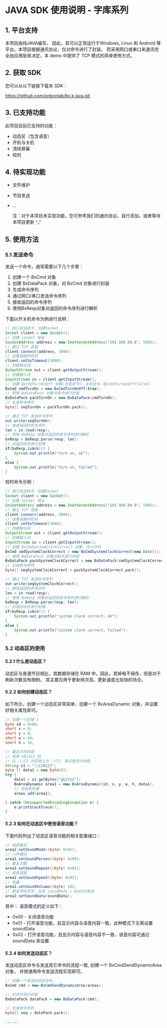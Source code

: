 # JAVA SDK 使用说明 - 字库系列

## 1. 平台支持

本项目由纯JAVA编写， 因此，其可以正常运行于Windows, Linux 和 Android 等平台。本项目根据通讯协议，仅对命令进行了封装。 而采用网口或串口来通讯完全由应用层来决定，本 demo 中提供了 TCP 模式的简单使用方式。

## 2. 获取 SDK

您可以从以下链接下载本 SDK：

https://github.com/onbonlab/bx.k.java.git

## 3. 已支持功能
此项目目前已支持的功能：

* 动态区（包含语音）
* 开机与关机
* 清除屏幕
* 校时

## 4. 待实现功能
* 文件维护

* 节目发送

* ...

  注：对于本项目未实现功能，您可参考我们的通讯协议，自行添加。或者等待本项目更新 ^_^
## 5. 使用方法

### 5.1 发送命令
发送一个命令，通常需要以下几个步骤：
1. 创建一个 BxCmd 对象
2. 创建 BxDataPack 对象，对 BxCmd 对象进行封装
3. 生成命令序列
4. 通过网口/串口发送命令序列
5. 接收返回的命令序列
6. 使用BxResp对象对返回的命令序列进行解析

下面以开关机命令为例进行说明：

```java
// 网口发送命令：创建Socket
Socket client = new Socket();
// 创建 socket 地址
SocketAddress address = new InetSocketAddress("192.168.88.8", 5005);
// 建立 TCP 连接
client.connect(address, 3000);
// 设置读超时时间
client.setSoTimeout(3000);
// 创建输出流
OutputStream out = client.getOutputStream();
// 创建输入流
InputStream in = client.getInputStream();
// 创建 BxCmdTurnOnOff 对象(开机命令)；关机命令：BxCmdTurnOnOff(false)
BxCmd cmdTurnOn = new BxCmdTurnOnOff(true);
// 使用 BxDataPack 对象对命令进行封装
BxDataPack packTurnOn = new BxDataPack(cmdTurnOn);
// 生成命令序列
byte[] seqTurnOn = packTurnOn.pack();

// 通过 TCP 发送命令序列
out.write(seqTurnOn);
// 接收返回的命令序列
len = in.read(resp);
// 使用 BxResp 对象对返回的命令序列进行解析
bxResp = BxResp.parse(resp, len);
// 对返回状态进行处理
if(bxResp.isAck()) {
    System.out.println("turn on, ok");
}
else {
    System.out.println("turn on, failed");
}
```
校时命令示例：

```java
// 网口发送命令：创建Socket
Socket client = new Socket();
// 创建 socket 地址
SocketAddress address = new InetSocketAddress("192.168.88.8", 5005);
// 建立 TCP 连接
client.connect(address, 3000);
// 设置读超时时间
client.setSoTimeout(3000);
// 创建输出流
OutputStream out = client.getOutputStream();
// 创建输入流
InputStream in = client.getInputStream();
// 创建 BxCmdSystemClockCorrect 对象，传入时间
BxCmd cmdSystemClockCorrect = new BxCmdSystemClockCorrect(new Date());
// 使用 BxDataPack 对象对命令进行封装
BxDataPack packSystemClockCorrect = new BxDataPack(cmdSystemClockCorrect);
// 生成命令序列
byte[] seqSystemClockCorrect = packSystemClockCorrect.pack();

// 通过 TCP 发送命令序列
out.write(seqSystemClockCorrect);
// 接收返回的命令序列
len = in.read(resp);
// 使用 BxResp 对象对返回的命令序列进行解析
bxResp = BxResp.parse(resp, len);
// 对返回状态进行处理
if(bxResp.isAck()) {
    System.out.println("system clock correct, ok");
}
else {
    System.out.println("system clock correct, failed");
}
```

### 5.2 动态区的使用
#### 5.2.1 什么是动态区？
动态区与普通节目相比，其数据存储在 RAM 中。因此，其掉电不保存，但是对于刷新次数没有限制。
其主要应用于更新频次高，更新速度比较快的场合。

#### 5.2.2 如何创建动态区？
如下所示，创建一个动态区非常简单，创建一个 BxAreaDynamic 对象，并设置好相关属性即可。
```java
// 创建一个区域 1
byte id = 0x00;
short x = 0;
short y = 0;
short w = 64;
short h = 16;

// 要显示的内容
// 采用 GB2312 码
// 注：\\C2 对应转义为 "\C2" 表示颜色为绿色
String s1 = "\\C20123";
byte [] data1 = new byte[0];
try {
    data1 = s1.getBytes("gb2312");
    BxAreaDynamic area1 = new BxAreaDynamic(id, x, y, w, h, data1);
    // 添加到列表
    areas.add(area1);

} catch (UnsupportedEncodingException e) {
    e.printStackTrace();
}
```

#### 5.2.3 如何在动态区中使用语音功能？
下面代码列出了动态区语音功能的相关配置接口：
```java
// 语音模式
area2.setSoundMode((byte) 0x02);
// 人声模式
area2.setSoundPerson((byte) 0x00);
// 重复次数
area2.setSoundRepeat((byte) 0x03);
// 发音速度
area2.setSoundSpeed((byte) 0x02);
// 音量
area2.setSoundVolume((byte) 10);
// 要发声的文字，仅在 soundMode = 0x02时有效
area2.setSoundData(soundData);
```
其中：
语音模式的定义如下：
* 0x00 - 关闭语音功能
* 0x01 - 打开语音功能，且显示内容与语音内容一致，此种模式下无需设置 soundData
* 0x02 - 打开语音功能，且显示内容与语音内容不一致，语音内容可通过 soundData 来设置

#### 5.2.4 如何发送动态区？
发送动态区命令与发送其它命令的流程一致, 创建一个 BxCmdSendDynamicArea 对象，
并按通用命令发送流程实现即可。
```java
// 创建一个发送动态区命令
BxCmd cmd = new BxCmdSendDynamicArea(areas);

// 对命令进行封装
BxDataPack dataPack = new BxDataPack(cmd);

// 生成命令序列
byte[] seq = dataPack.pack();

......

```